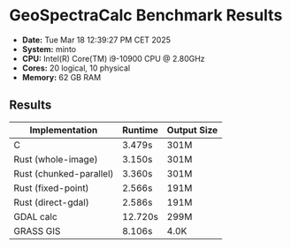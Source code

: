 # GeoSpectraCalc Benchmark Results
- **Date:** Tue Mar 18 12:39:27 PM CET 2025
- **System:** minto
- **CPU:** Intel(R) Core(TM) i9-10900 CPU @ 2.80GHz
- **Cores:** 20 logical, 10 physical
- **Memory:** 62 GB RAM
## Results
| Implementation | Runtime | Output Size |
|----------------|---------|------------|
| C | 3.479s | 301M |
| Rust (whole-image) | 3.150s | 301M |
| Rust (chunked-parallel) | 3.360s | 301M |
| Rust (fixed-point) | 2.566s | 191M |
| Rust (direct-gdal) | 2.586s | 191M |
| GDAL calc | 12.720s | 299M |
| GRASS GIS | 8.106s | 4.0K |
